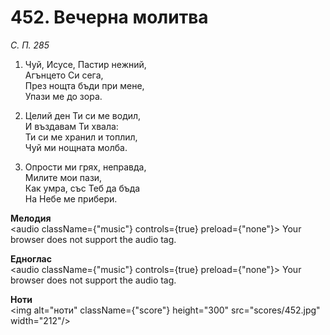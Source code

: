 # 452. Вечерна молитва  

*С. П. 285*  

1. Чуй, Исусе, Пастир нежний,  
Агънцето Си сега,  
През нощта бъди при мене,  
Упази ме до зора.  

2. Целий ден Ти си ме водил,  
И въздавам Ти хвала:  
Ти си ме хранил и топлил,  
Чуй ми нощната молба.  

3. Опрости ми грях, неправда,  
Милите мои пази,  
Как умра, със Теб да бъда  
На Небе ме прибери.  

__Мелодия__  
<audio className={"music"} controls={true} preload={"none"}><source src="mp3/452.mp3" type="audio/mpeg"/>
Your browser does not support the audio tag.
</audio>  

__Едноглас__  
<audio className={"music"} controls={true} preload={"none"}><source src="transp/452.mp3" type="audio/mpeg"/>
Your browser does not support the audio tag.
</audio>  

__Ноти__  
<img alt="ноти" className={"score"} height="300" src="scores/452.jpg" width="212"/>

